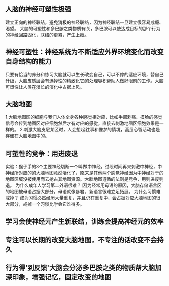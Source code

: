## 人脑的神经可塑性极强
建立正向的神经联结，避免消极的神经联结，因为神经联结一旦建立很容易成瘾、渴望。
大脑的可塑性和多巴胺之类物质有关，多巴胺可以使达成目标的那个行为的神经回路固化，联结的更紧，产生上瘾。

## 神经可塑性：神经系统为不断适应外界环境变化而改变自身结构的能力
只要有恰当的养分和练习大脑就可以生长改变自己，可以不停的适应环境，替自己升级，大脑皮质层会有选择性的精致化它的处理容积帮助人做好眼前的工作。大脑可塑性让人类在漫长的演化中占据上风。

## 大脑地图
1.大脑地图区的细胞与我们人体全身各种感觉相对应，比如手部刺痛、摸脸的感觉信号会传到地图区对应细胞然后才有对应的感觉，直接去刺激地图区细胞效果是一样的。
2.刺激大脑皮层某区时，人会想起往事和像梦的情境，高层心智活动也是存储在大脑地图中的。

## 可塑性的竞争：用进废退
实验：猴子手的3个主要神经切断一个叫做中神经，过段时间再来刺激中神经，中神经所对应的的大脑地图竟然活化了，原来是其他两个感觉神经因为中神经对于的地图区域没被使用而去抢占其地图资源。大脑地图遵循的法则是竞争，用则进废则退。
为什么成年人学习第二外语很难？
因为经常用母语的原因，大脑存储语言区的地图被母语占据大部分，母语就像暴君，新语言很难立足拓展。
为什么习惯难戒掉？
成为习惯必然经历大量重复，并且仍在重复中，会占据对应大脑地图的很大部分，戒掉一个习惯比学会它难得多。

## 学习会使神经元产生新联结，训练会提高神经元的效率
## 专注可以长期的改变大脑地图，不专注的话改变不会持久
## 行为得'到反馈'大脑会分泌多巴胺之类的物质帮大脑加深印象，增强记忆，固定改变的地图




